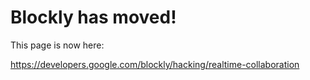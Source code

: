 # Blockly has moved! #

This page is now here:

https://developers.google.com/blockly/hacking/realtime-collaboration